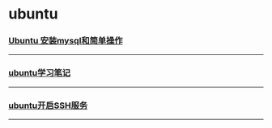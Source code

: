 ubuntu
======

### [Ubuntu 安装mysql和简单操作](mysql-install)

---

### [ubuntu学习笔记](note)

---

### [ubuntu开启SSH服务](ubuntu-ssh)

---
